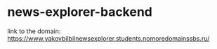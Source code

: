 # news-explorer-backend

link to the domain: <https://www.yakovbilbilnewsexplorer.students.nomoredomainssbs.ru/>


